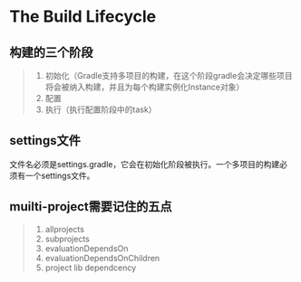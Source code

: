 The Build Lifecycle
==================

## 构建的三个阶段
> 1. 初始化（Gradle支持多项目的构建，在这个阶段gradle会决定哪些项目将会被纳入构建，并且为每个构建实例化Instance对象）
> 2. 配置
> 3. 执行（执行配置阶段中的task）

## settings文件
文件名必须是settings.gradle，它会在初始化阶段被执行。一个多项目的构建必须有一个settings文件。 

## muilti-project需要记住的五点
> 1. allprojects
> 2. subprojects
> 3. evaluationDependsOn
> 4. evaluationDependsOnChildren
> 5. project lib dependcency
